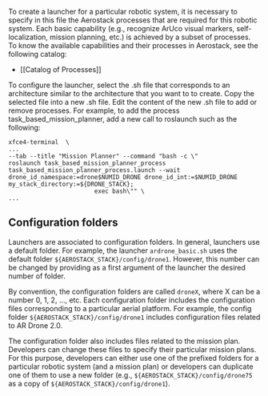 To create a launcher for a particular robotic system, it is necessary to specify in this file the Aerostack processes that are required for this robotic system. Each basic capability (e.g., recognize ArUco visual markers, self-localization, mission planning, etc.) is achieved by a subset of processes. To know the available capabilities and their processes in Aerostack, see the following catalog:

- [[Catalog of Processes]] 

To configure the launcher, select the .sh file that corresponds to an architecture similar to the architecture that you want to to create. Copy the selected file into a new .sh file. Edit the content of the new .sh file to add or remove processes. For example, to add the process task_based_mission_planner, add a new call to roslaunch such as the following:

```
xfce4-terminal  \
...
--tab --title "Mission Planner" --command "bash -c \"
roslaunch task_based_mission_planner_process task_based_mission_planner_process.launch --wait drone_id_namespace:=drone$NUMID_DRONE drone_id_int:=$NUMID_DRONE my_stack_directory:=${DRONE_STACK};
						exec bash\"" \
...
```

## Configuration folders

Launchers are associated to configuration folders. In general, launchers use a default folder. For example, the launcher `ardrone_basic.sh` uses the default folder `${AEROSTACK_STACK}/config/drone1`. However, this number can be changed by providing as a first argument of the launcher the desired number of folder.

By convention, the configuration folders are called `droneX`, where X can be a number 0, 1, 2, ..., etc. Each configuration folder includes the configuration files corresponding to a particular aerial platform. For example, the config folder `${AEROSTACK_STACK}/config/drone1` includes configuration files related to AR Drone 2.0. 

The configuration folder also includes files related to the mission plan. Developers can change these files to specify their particular mission plans. For this purpose, developers can either use one of the prefixed folders for a particular robotic system (and a mission plan) or developers can duplicate one of them to use a new folder (e.g., `${AEROSTACK_STACK}/config/drone75` as a copy of `${AEROSTACK_STACK}/config/drone1`).